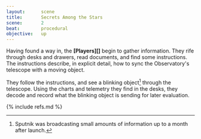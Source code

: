 ```yaml
---
layout:      scene
title:       Secrets Among the Stars
scene:       2
beat:        procedural
objective:   up
---
```



Having found a way in, the **[Players][]** begin to gather information.
They rife through desks and drawers, read documents, and find some instructions.
The instructions describe, in explicit detail,
how to sync the Observatory's telescope with a moving object.

They follow the instructions, and see a blinking object[^0] through the telescope.
Using the charts and telemetry they find in the desks,
they decode and record what the blinking object is sending for later evaluation.

[^0]: Sputnik was broadcasting small amounts of information up to a month after launch.


{% include refs.md %}













